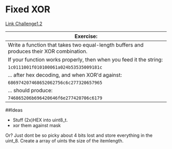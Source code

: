# Fixed XOR

[Link Challenge1.2](http://www.cryptopals.com/sets/1/challenges/2)

|**Exercise:**|
|------------|
|Write a function that takes two equal-length buffers and produces their XOR combination.|
|If your function works properly, then when you feed it the string:|
|```1c0111001f010100061a024b53535009181c```|
|... after hex decoding, and when XOR'd against:|
|```686974207468652062756c6c277320657965```|
|... should produce:|
|```746865206b696420646f6e277420706c6179```|


##Ideas
* Stuff (2x)HEX into uint8_t.
* xor them against mask

Or? Just dont be so picky about 4 bits lost and store everything in the uint_8.
Create a array of uints the size of the itemlength.